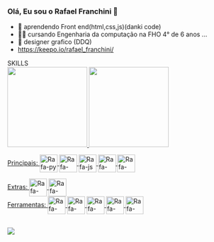 ### Olá, Eu sou o Rafael Franchini 👋


- 🌱 aprendendo Front end(html,css,js)(danki code)
- 👨‍🎓 cursando Engenharia da computação na FHO 4° de 6 anos ...
- 🎴 designer grafico (DDQ)
- https://keepo.io/rafael_franchini/



<div>
  <div>
   SKILLS  
  <div>
          <a href="https://keepo.io/rafael_franchini/">
          <img height="180em"src="https://github-readme-stats.vercel.app/api?username=rafael-franchini&show_icons=true&theme=codeSTACKr&include_all_commits=true&count_private=true"/>
          <img height="180em"src="https://github-readme-stats.vercel.app/api/top-langs/?username=rafael-franchini&layout=compact&langs_count=16&theme=codeSTACKr"/>
          </div>
  </div>
  
  Principais:
  <img align="center" alt="Rafa-py" height="40px" width="40px" src="https://img.icons8.com/fluency/344/python.png"> 
  <img align="center" alt="Rafa-c++" height="40px" width="40px" src="https://img.icons8.com/external-tal-revivo-shadow-tal-revivo/344/external-cplusplus-a-general-purpose-descriptive-programming-computer-language-logo-shadow-tal-revivo.png"> 
  <img align="center" alt="Rafa-js" height="40px" width="40px" src="https://img.icons8.com/color/344/javascript--v1.png"> 
  <img align="center" alt="Rafa-css" height="40px" width="40px" src="https://img.icons8.com/color/344/css3.png"> 
  <img align="center" alt="Rafa-html" height="40px" width="40px" src="https://img.icons8.com/color/344/html-5--v1.png"> 
  
  <div>
    Extras:
    <img align="center" alt="Rafa-html" height="40px" width="40px" src="https://img.icons8.com/color/48/null/mysql-logo.png" />
    <img align="center" alt="Rafa-html" height="40px" width="40px" src="https://img.icons8.com/fluency/48/null/adobe-photoshop.png"/>
    
    
  </div>
  <div>
    Ferramentas:  
    <img align="center" alt="Rafa-html" height="40px" width="40px" src="https://img.icons8.com/color/48/null/office-365.png"/>
    <img align="center" alt="Rafa-html" height="40px" width="40px" src="https://img.icons8.com/color/48/null/visual-studio--v2.png"/>
    <img align="center" alt="Rafa-html" height="40px" width="40px" src="https://img.icons8.com/color/48/null/visual-studio-code-2019.png"/>
    <img align="center" alt="Rafa-html" height="40px" width="40px" src="https://img.icons8.com/color/48/null/linux--v1.png"/>
    <img align="center" alt="Rafa-html" height="40px" width="40px" src="https://img.icons8.com/color/48/null/windows-10.png"/>
 <div>
  

</div>

##

<div>
  <a href="rflfranchini@gmail.com" target="_blank"><img src="https://img.shields.io/badge/Gmail-D14836?style=for-the-badge&logo=gmail&logoColor=white" target="_blank"></a>
</div>
